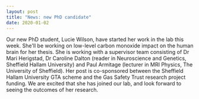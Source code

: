 ```yaml
---
layout: post
title: "News: new PhD candidate"
date: 2020-01-02
---
```

Our new PhD student, Lucie Wilson, have started her work in the lab this week. She'll be working on low-level carbon monoxide impact on the human brain for her thesis. 
She is working with a supervisor team consisting of Dr Mari Herigstad, Dr Caroline Dalton (reader in Neuroscience and Genetics, Sheffield Hallam University) and Paul Armitage (lecturer in MRI Physics, The University of Sheffield). 
Her post is co-sponsored between the Sheffield Hallam University GTA scheme and the Gas Safety Trust research project funding.
We are excited that she has joined our lab, and look forward to seeing the outcomes of her research. 
